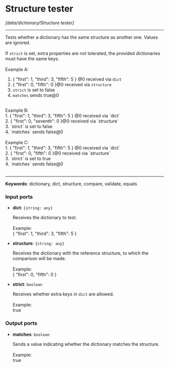 # Structure tester

_[data/dictionary/Structure tester]_

---

Tests whether a dictionary  has the same structure as another one. Values are ignored.<br>
<br>
If `strict` is set, extra properties are not tolerated, the provided dictionaries must have the same keys.<br>
<br>
Example A:<br>
1. { "first": 1, "third": 3, "fifth": 5 } @0 received via `dict`<br>
2. { "first": 0, "fifth": 0 }@0 received via `structure`<br>
3. `strict` is set to false<br>
4. `matches` sends true@0<br>
<br>
Example B:<br>
1. { "first": 1, "third": 3, "fifth": 5 } @0 received via `dict`<br>
2. { "first": 0, "seventh": 0 }@0 received via `structure`<br>
3. `strict` is set to false<br>
4. `matches` sends false@0<br>
<br>
Example C:<br>
1. { "first": 1, "third": 3, "fifth": 5 } @0 received via `dict`<br>
2. { "first": 0, "fifth": 0 }@0 received via `structure`<br>
3. `strict` is set to true<br>
4. `matches` sends false@0<br>
<br>

---

__Keywords__: dictionary, dict, structure, compare, validate, equals

### Input ports

* __dict__: ` {string: any} `

    Receives the dictionary to test.<br>
    <br>
    Example:<br>
    { "first": 1, "third": 3, "fifth": 5 }<br>


* __structure__: ` {string: any} `

    Receives the dictionary with the reference structure, to which the comparison will be made.<br>
    <br>
    Example:<br>
    { "first": 0, "fifth": 0 }<br>


* __strict__: ` boolean `

    Receives whether extra keys in `dict` are allowed.<br>
    <br>
    Example:<br>
    true<br>

### Output ports

* __matches__: ` boolean `

    Sends a value indicating whether the dictionary matches the structure.<br>
    <br>
    Example:<br>
    true<br>

